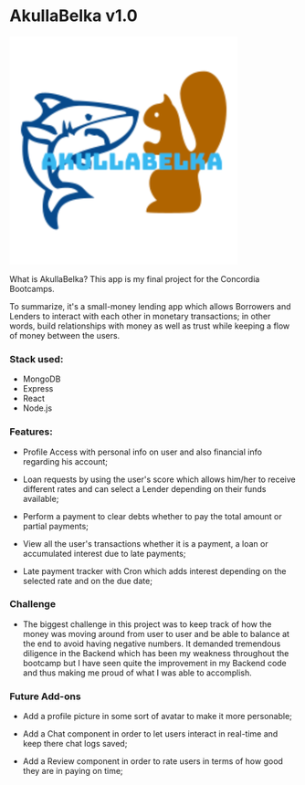 # AkullaBelka v1.0

![AkullaBelka Logo](client\src\assets\akullabelka_logo.svg)

What is AkullaBelka? This app is my final project for the Concordia Bootcamps.

To summarize, it's a small-money lending app which allows Borrowers and Lenders to interact with each other in monetary transactions; in other words, build relationships with money as well as trust while keeping a flow of money between the users.

### Stack used:

- MongoDB
- Express
- React
- Node.js

### Features:

- Profile Access with personal info on user and also financial info regarding his account;

- Loan requests by using the user's score which allows him/her to receive different rates and can select a Lender depending on their funds available;

- Perform a payment to clear debts whether to pay the total amount or partial payments;

- View all the user's transactions whether it is a payment, a loan or accumulated interest due to late payments;

- Late payment tracker with Cron which adds interest depending on the selected rate and on the due date;

### Challenge

- The biggest challenge in this project was to keep track of how the money was moving around from user to user and be able to balance at the end to avoid having negative numbers. It demanded tremendous diligence in the Backend which has been my weakness throughout the bootcamp but I have seen quite the improvement in my Backend code and thus making me proud of what I was able to accomplish.

### Future Add-ons

- Add a profile picture in some sort of avatar to make it more personable;

- Add a Chat component in order to let users interact in real-time and keep there chat logs saved;

- Add a Review component in order to rate users in terms of how good they are in paying on time;
